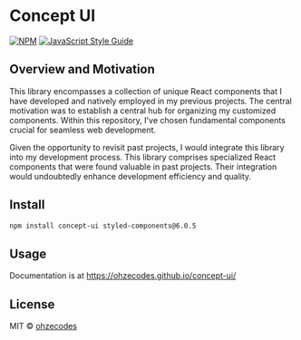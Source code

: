 # Concept UI
[![NPM](https://img.shields.io/npm/v/concept-ui.svg)](https://www.npmjs.com/package/concept-ui) [![JavaScript Style Guide](https://img.shields.io/badge/code_style-standard-brightgreen.svg)](https://standardjs.com)

## Overview and Motivation
This library encompasses a collection of unique React components that I have  developed and natively employed in my previous projects. The central motivation was to establish a central hub for organizing my customized components. Within this repository, I've chosen fundamental components crucial for seamless web development.

Given the opportunity to revisit past projects, I would integrate this library into my development process. This library comprises specialized React components that were found valuable in past projects. Their integration would undoubtedly enhance development efficiency and quality.


## Install

```bash
npm install concept-ui styled-components@6.0.5
```

## Usage  

Documentation is at https://ohzecodes.github.io/concept-ui/

## License

MIT © [ohzecodes](https://github.com/ohzecodes)
